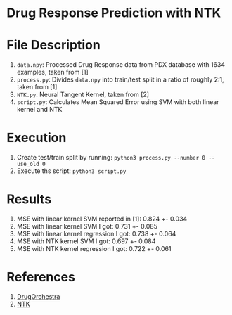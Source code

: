 # Drug Response Prediction with NTK
# File Description
1. `data.npy`: Processed Drug Response data from PDX database with 1634 examples, taken from [1]
2. `process.py`: Divides `data.npy` into train/test split in a ratio of roughly 2:1, taken from [1]
3. `NTK.py`: Neural Tangent Kernel, taken from [2]
4. `script.py`: Calculates Mean Squared Error using SVM with both linear kernel and NTK

# Execution
1. Create test/train split by running: `python3 process.py --number 0 --use_old 0`
2. Execute ths script: `python3 script.py`

# Results
1. MSE with linear kernel SVM reported in [1]: 0.824 +- 0.034
2. MSE with linear kernel SVM I got: 0.731 +- 0.085
3. MSE with linear kernel regression I got: 0.738 +- 0.064
4. MSE with NTK kernel SVM I got: 0.697 +- 0.084
5. MSE with NTK kernel regression I got: 0.722 +- 0.061

# References
1. [DrugOrchestra](https://github.com/jiangdada1221/DrugOrchestra)
2. [NTK](https://github.com/LeoYu/neural-tangent-kernel-UCI)